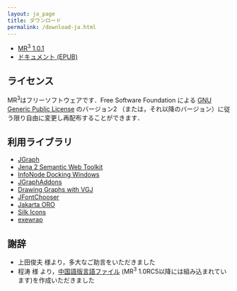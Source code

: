 ```yaml
---
layout: ja_page
title: ダウンロード
permalink: /download-ja.html
---
```


* <a href="https://github.com/mr-3/MR3/releases">MR<sup>3</sup> 1.0.1</a>
* [ドキュメント (EPUB)](http://readthedocs.org/projects/mrcube-ja/downloads/epub/latest/)

## ライセンス
MR<sup>3</sup>はフリーソフトウェアです．Free Software Foundation による [GNU Generic Public License](http://www.gnu.org/copyleft/gpl.html) のバージョン2 （または，それ以降のバージョン）に従う限り自由に変更し再配布することができます．

## 利用ライブラリ
* [JGraph](http://www.jgraph.com/)
* [Jena 2 Semantic Web Toolkit](http://jena.sourceforge.net/)
* [InfoNode Docking Windows](http://www.infonode.net/index.html?idw)
* [JGraphAddons](http://www.jgraph.com/)
* [Drawing Graphs with VGJ](http://www.eng.auburn.edu/department/cse/research/graph_drawing/graph_drawing.html)
* [JFontChooser](http://jfontchooser.sourceforge.jp/)
* [Jakarta ORO](http://attic.apache.org/projects/jakarta-oro.html)
* [Silk Icons](http://www.famfamfam.com/)
* [exewrap](http://exewrap.sourceforge.jp/)

## 謝辞
* 上田俊夫 様より，多大なご助言をいただきました
* 程涛 様 より，[中国語版言語ファイル](https://github.com/mr-3/MR3/blob/master/src/main/java/net/sourceforge/mr3/resources/MR3_zh.properties) (MR<sup>3</sup> 1.0RC5以降には組み込まれています)を作成いただきました
